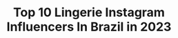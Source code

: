 ---
title: Top 10 Lingerie Instagram Influencers In Brazil in 2023
description: >-
  Find top lingerie Instagram influencers in Brazil in 2023. Most popular hashtags: #love #makeup #mood.
platform: Instagram
hits: 373
text_top: See the top-rated Instagram accounts on inBeat.
text_bottom: Our platform has 373 Instagram influencers like this in Brazil for you to connect with.
profiles:
  - username: "rafa.mcd"
    fullname: >-
      Rafaella Macedo ➰
    bio: >-
      •Parcerias direct ou wp ✨📥 Tudo por nós ! @marcosdferreira ❤️ ✨ Lojas online @mr.storee10 e @lopes_reiis_lingeries ✨
    location: "Brazil"
    followers: 26103
    engagement: 1887
    commentsToLikes: 7.783787
    id: ck8t243twy2vp0j78wh3lnjq2
    verified: false
    hashtags: "#digitalillustration, #hair, #ac, #modelo"
  - username: "carolina.fialhoo"
    fullname: >-
      Carolina Fialho🌹
    bio: >-
      📍 Mineira🌹 sagitariana | 21 anos 👄 Modelo de lingerie 📕 Odonto 6/10 💢 TikTok (somos +34k) 😍👇🏻
    location: "Brazil"
    followers: 11373
    engagement: 1498
    commentsToLikes: 0.055823
    id: ck9ha9cs1bnr20j78satrn5af
    verified: false
    hashtags: "#tiedye"
  - username: "barbieherculano"
    fullname: >-
      Fabi 🌈
    bio: >-
      Blogueiragem 👩🏾‍💻 CEO: @brigadeiriafabi @lingerieslola @yakisobadochefe ✨𝑙𝑖𝑓𝑒𝑠𝑡𝑦𝑙𝑒, 𝑚𝑎𝑘𝑒, 𝑣𝑖𝑎𝑔𝑒𝑛𝑠 𝑒 𝑚𝑜𝑑𝑎🌿 ULTIMO VIDEO DO CANAL👇🏾
    location: "Brazil"
    followers: 16905
    engagement: 333
    commentsToLikes: 0.092885
    id: ck8t6y74hf24d0j78h3vktynr
    verified: false
    hashtags: "#remixchallenge, #divulgamakeup, #tomachallenge, #feiaearrumadachallenge"
  - username: "nbbatista"
    fullname: >-
      NATHALIA BATISTA
    bio: >-
      com H e sem acento😜 Apresentadora | Consultora de Imagem 📺 @bandtv 📚@de.lingerie 👩🏻‍💻@wnbproducoes @escoladecomunicadores JESUS🙏🏼
    location: "Brazil"
    followers: 92660
    engagement: 129
    commentsToLikes: 0.057494
    id: ck6ufmhc6xxik0j711drw5q31
    verified: false
    hashtags: "#summeressentials, #futebolfeminino, #looksdanathi, #showdoesporte"
  - username: "camila_postais"
    fullname: >-
      Camila Postais
    bio: >-
      ‼️ Parcerias via direct ❤️ @lingeries_apimentadas ⚖️ 4ª fase - Direito 👩🏻‍💻 @bridaseguros
    location: "Brazil"
    followers: 11457
    engagement: 758
    commentsToLikes: 0.020097
    id: ckapck1dv44pe0i78dgt9kpl4
    verified: false
    hashtags: "#riodosul, #empoderamentofeminino, #empoderamento, #empoderamentodamulher"
  - username: "_jessicawsilva"
    fullname: >-
      Jessica Silva
    bio: >-
      🧿 | Mineira . Escorpiana . Empreendedora 🛒 | Sex shop e Lingeries @js_forgirl 📚 | Graduada em Ed Física bacharel ♥️ | @j.v_silvaa Parcerias direct 📥
    location: "Brazil"
    followers: 9674
    engagement: 365
    commentsToLikes: 0.049717
    id: ck0u1zmkxycj80i19n0yr9q7b
    verified: false
    hashtags: ""
  - username: "mirielysantos_"
    fullname: >-
      𝑀𝒾𝓇𝒾𝑒𝓁𝓁𝓎 𝒮𝒶𝓃𝓉𝑜𝓈
    bio: >-
      》𝖵𝖤𝖩𝖠𝖬 𝖮𝖲 𝖲𝖳𝖮𝖱𝖸𝖲📱👀 》@miriely_manicureoficial 💅🏽 》𝖨𝖳𝖠𝖡𝖠𝖨𝖠𝖭𝖠-𝖲𝖤🏡 》𝖬𝖮𝖣𝖤𝖫𝖮 𝖥𝖮𝖳𝖮𝖦𝖱𝖠𝖥𝖨𝖢𝖠📸 》𝖫𝖮𝖩𝖠 @clube_lingerie_ 👙 》𝖯𝖠𝖱𝖢𝖤𝖱𝖨𝖠 𝖵𝖨𝖠 𝖣𝖨𝖱𝖤𝖢𝖳📥
    location: "Brazil"
    followers: 16078
    engagement: 513
    commentsToLikes: 0.032858
    id: ckaoy5ol9g3nj0i78elzy5sl0
    verified: false
    hashtags: "#amorproprio, #tiktok, #trabalhoduro, #batata"
  - username: "trigemeas_dantas_fitness_"
    fullname: >-
      Trigêmeas Dantas
    bio: >-
      Atletas 🥇 Empreendedoras 💼 Influenciadoras Seguidoras de Jesus 🕊 Donas da @three_diamonds_lingerie e @sweetpiecedoces
    location: "Brazil"
    followers: 23892
    engagement: 70
    commentsToLikes: 0.090088
    id: ck6u07hxye1t70j71j1uftbhj
    verified: false
    hashtags: "#cool, #sisters, #girls, #triplets"
  - username: "dicas_fashion_pravc"
    fullname: >-
      
    bio: >-
      Beeeem vinda! Caçando os melhores preços da net 💸 Dicas de lojas e lingerie. 🛍 🎀 Segue a gente mana!
    location: "Brazil"
    followers: 71014
    engagement: 286
    commentsToLikes: 0.326141
    id: ck14hcahr9lmo0i19ppprpcgq
    verified: false
    hashtags: "#sorteioiphone, #dinheironaconta, #sorteios, #sorteio2020"
  - username: "laymelingerie"
    fullname: >-
      Laymê lingerie
    bio: >-
      👙Lingerie pra você ficar mais poderosa e sexy 🛍️Compras: 📲 (22) 997554622 ou direct 🚛Entrega com carinho em todo Brasil
    location: "Brazil"
    followers: 44092
    engagement: 88
    commentsToLikes: 0.076322
    id: ckf5p0jtc4ivd0j23rq48qhkz
    verified: false
    hashtags: "#estampadesejo, #cole, #mood, #mulheresempoderadas"
---